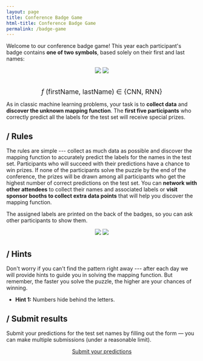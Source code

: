 ```yaml
---
layout: page
title: Conference Badge Game
html-title: Conference Badge Game
permalink: /badge-game
---
```


Welcome to our conference badge game! This year each participant's badge contains **one of two symbols**, based solely on their first and last names:

<div align="center" style="margin-bottom: 30px;">
    <img class="width-100 width-max-300px photo" style="margin-bottom: 5px; border: 0;" src="{{ "./images/optimized/badge-game-800x800/CNN.webp" | relative_url }}">
    <img class="width-100 width-max-300px photo" style="margin-bottom: 5px; border: 0;" src="{{ "./images/optimized/badge-game-800x800/RNN.webp" | relative_url }}">
</div>

<span style="font-size: 1.25em; text-align: center; display: block;">
    <span style="letter-spacing: 5px; font-style: italic;">f</span>(firstName, lastName) ∈ {CNN, RNN}
</span>

As in classic machine learning problems, your task is to **collect data** and **discover the unknown mapping function**.
The **first five participants** who correctly predict all the labels for the test set will receive special prizes. 


## / Rules

The rules are simple --- collect as much data as possible and discover the mapping function to accurately predict the labels for the names in the test set. Participants who will succeed with their predictions have a chance to win prizes. If none of the participants solve the puzzle by the end of the conference, the prizes will be drawn among all participants who get the highest number of correct predictions on the test set.
You can **network with other attendees** to collect their names and associated labels or **visit sponsor booths to collect extra data points** that will help you discover the mapping function.

The assigned labels are printed on the back of the badges, so you can ask other participants to show them.

<div align="center" style="margin-bottom: 30px;">
    <img class="width-100 width-max-300px photo" style="margin-bottom: 5px;" src="{{ "./images/optimized/badge-game-800x800/badge-cnn.webp" | relative_url }}">
    <img class="width-100 width-max-300px photo" style="margin-bottom: 5px;" src="{{ "./images/optimized/badge-game-800x800/badge-rnn.webp" | relative_url }}">
</div>

## / Hints

Don't worry if you can't find the pattern right away --- after each day we will provide hints to guide you in solving the mapping function. But remember, the faster you solve the puzzle, the higher are your chances of winning.

- **Hint 1:** Numbers hide behind the letters.

## / Submit results

Submit your predictions for the test set names by filling out the form — you can make multiple submissions (under a reasonable limit).

<div align="center" style="margin-bottom: 30px;">
    <a href="https://mlinpl2025-badge-game.paperform.co" class="btn btn-default btn-lg" target="_blank"><i class="fa-solid fa-list"></i> Submit your predictions</a>
</div>

<!-- Submissions are closed. -->
